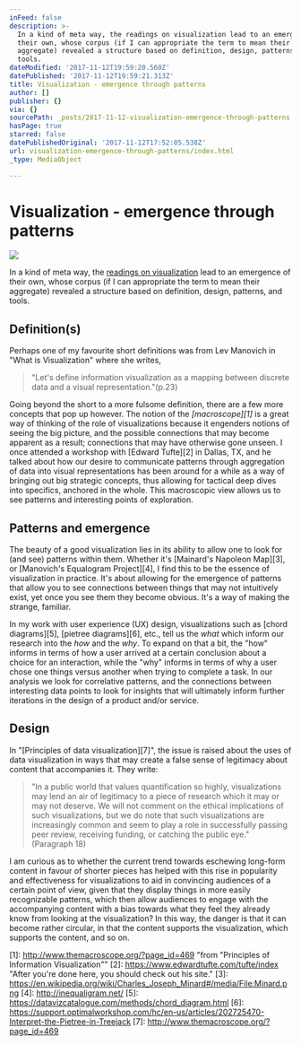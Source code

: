 ```yaml
---
inFeed: false
description: >-
  In a kind of meta way, the readings on visualization lead to an emergence of
  their own, whose corpus (if I can appropriate the term to mean their
  aggregate) revealed a structure based on definition, design, patterns, and
  tools.
dateModified: '2017-11-12T19:59:20.560Z'
datePublished: '2017-11-12T19:59:21.313Z'
title: Visualization - emergence through patterns
author: []
publisher: {}
via: {}
sourcePath: _posts/2017-11-12-visualization-emergence-through-patterns.md
hasPage: true
starred: false
datePublishedOriginal: '2017-11-12T17:52:05.538Z'
url: visualization-emergence-through-patterns/index.html
_type: MediaObject

---
```

# Visualization - emergence through patterns
![](https://the-grid-user-content.s3-us-west-2.amazonaws.com/b44b6317-225c-43e4-a0cd-5448ec408006.jpg)

In a kind of meta way, the [readings on visualization][0] lead to an emergence of their own, whose corpus (if I can appropriate the term to mean their aggregate) revealed a structure based on definition, design, patterns, and tools.

## Definition(s)

Perhaps one of my favourite short definitions was from Lev Manovich in "What is Visualization" where she writes,

> "Let's define information visualization as a mapping between discrete data and a visual representation."(p.23)

Going beyond the short to a more fulsome definition, there are a few more concepts that pop up however. The notion of the _[macroscope][1]_ is a great way of thinking of the role of visualizations because it engenders notions of seeing the big picture, and the possible connections that may become apparent as a result; connections that may have otherwise gone unseen. I once attended a workshop with [Edward Tufte][2] in Dallas, TX, and he talked about how our desire to communicate patterns through aggregation of data into visual representations has been around for a while as a way of bringing out big strategic concepts, thus allowing for tactical deep dives into specifics, anchored in the whole. This macroscopic view allows us to see patterns and interesting points of exploration.

## Patterns and emergence

The beauty of a good visualization lies in its ability to allow one to look for (and see) patterns within them. Whether it's [Mainard's Napoleon Map][3], or [Manovich's Equalogram Project][4], I find this to be the essence of visualization in practice. It's about allowing for the emergence of patterns that allow you to see connections between things that may not intuitively exist, yet once you see them they become obvious. It's a way of making the strange, familiar.

In my work with user experience (UX) design, visualizations such as [chord diagrams][5], [pietree diagrams][6], etc., tell us the _what_ which inform our research into the _how_ and the _why_. To expand on that a bit, the "how" informs in terms of how a user arrived at a certain conclusion about a choice for an interaction, while the "why" informs in terms of why a user chose one things versus another when trying to complete a task. In our analysis we look for correlative patterns, and the connections between interesting data points to look for insights that will ultimately inform further iterations in the design of a product and/or service.

## Design

In "[Principles of data visualization][7]", the issue is raised about the uses of data visualization in ways that may create a false sense of legitimacy about content that accompanies it. They write:

> "In a public world that values quantification so highly, visualizations may lend an air of legitimacy to a piece of research which it may or may not deserve. We will not comment on the ethical implications of such visualizations, but we do note that such visualizations are increasingly common and seem to play a role in successfully passing peer review, receiving funding, or catching the public eye." (Paragraph 18)

I am curious as to whether the current trend towards eschewing long-form content in favour of shorter pieces has helped with this rise in popularity and effectiveness for visualizations to aid in convincing audiences of a certain point of view, given that they display things in more easily recognizable patterns, which then allow audiences to engage with the accompanying content with a bias towards what they feel they already know from looking at the visualization? In this way, the danger is that it can become rather circular, in that the content supports the visualization, which supports the content, and so on.

[0]: https://dhcu.ca/portfolio/visualization/ "List of readings from DHCU.ca"
[1]: http://www.themacroscope.org/?page_id=469 "from "Principles of Information Visualization""
[2]: https://www.edwardtufte.com/tufte/index "After you're done here, you should check out his site."
[3]: https://en.wikipedia.org/wiki/Charles_Joseph_Minard#/media/File:Minard.png
[4]: http://inequaligram.net/
[5]: https://datavizcatalogue.com/methods/chord_diagram.html
[6]: https://support.optimalworkshop.com/hc/en-us/articles/202725470-Interpret-the-Pietree-in-Treejack
[7]: http://www.themacroscope.org/?page_id=469